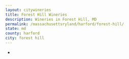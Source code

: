 ```yaml
---
layout: citywineries
title: Forest Hill Wineries
description: Wineries in Forest Hill, MD
permalink: /massachusettsryland/harford/forest-hill/
state: md
county: harford
city: forest hill
---
```

-
